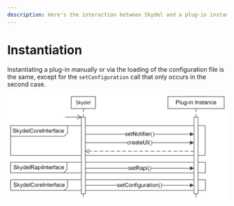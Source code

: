 ```yaml
---
description: Here's the interaction between Skydel and a plug-in instance at instantiation.
---
```


# Instantiation

Instantiating a plug-in manually or via the loading of the configuration file is the same, except for the `setConfiguration` call that only occurs in the second case.

![Plug-in Instantiation Sequence](../.gitbook/assets/plugin_instantiation_sequence.png)

